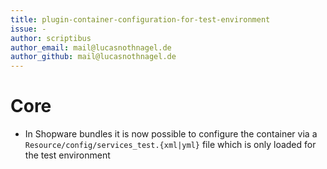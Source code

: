 ```yaml
---
title: plugin-container-configuration-for-test-environment
issue: -
author: scriptibus
author_email: mail@lucasnothnagel.de
author_github: mail@lucasnothnagel.de
---
```

# Core
* In Shopware bundles it is now possible to configure the container via a `Resource/config/services_test.{xml|yml}` 
file which is only loaded for the test environment
